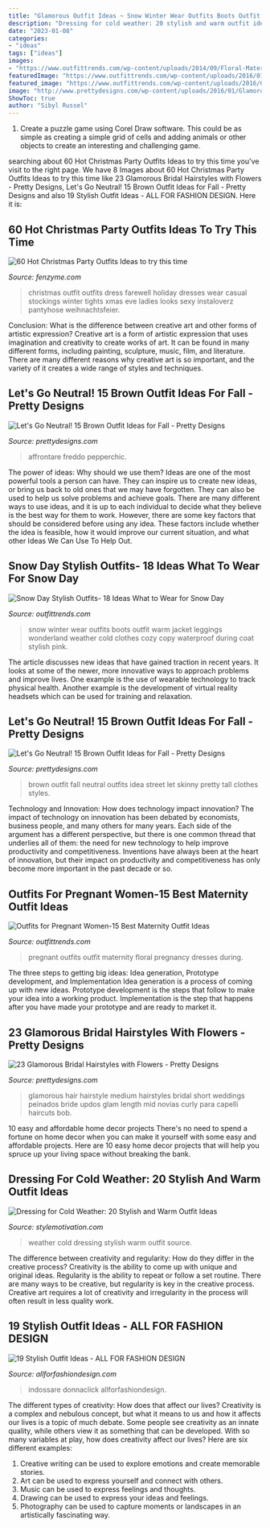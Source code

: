 ```yaml
---
title: "Glamorous Outfit Ideas ~ Snow Winter Wear Outfits Boots Outfit Warm Jacket Leggings Wonderland Weather Cold Clothes Cozy Copy Waterproof During Coat Stylish Pink"
description: "Dressing for cold weather: 20 stylish and warm outfit ideas"
date: "2023-01-08"
categories:
- "ideas"
tags: ["ideas"]
images:
- "https://www.outfittrends.com/wp-content/uploads/2014/09/Floral-Maternity-Dresses.jpg"
featuredImage: "https://www.outfittrends.com/wp-content/uploads/2016/01/13-2.jpg"
featured_image: "https://www.outfittrends.com/wp-content/uploads/2016/01/13-2.jpg"
image: "http://www.prettydesigns.com/wp-content/uploads/2016/01/Glamorous-Wedding-Hairstyle-for-Medium-Hair.jpg"
ShowToc: true
author: "Sibyl Russel"
---
```



1. Create a puzzle game using Corel Draw software. This could be as simple as creating a simple grid of cells and adding animals or other objects to create an interesting and challenging game. 

	

		
searching about 60 Hot Christmas Party Outfits Ideas to try this time you've visit to the right page. We have 8 Images about 60 Hot Christmas Party Outfits Ideas to try this time like 23 Glamorous Bridal Hairstyles with Flowers - Pretty Designs, Let&#039;s Go Neutral! 15 Brown Outfit Ideas for Fall - Pretty Designs and also 19 Stylish Outfit Ideas - ALL FOR FASHION DESIGN. Here it is:
		
    
## 60 Hot Christmas Party Outfits Ideas To Try This Time

<img loading=lazy src="http://fenzyme.com/wp-content/uploads/2015/09/Christmas-Party-Outfits-Ideas-4.jpg" onerror="this.onerror=null;this.src='https://tse2.mm.bing.net/th?id=OIP.rQR7z-gw39kyXLSHpLnZPAHaLK&amp;pid=15.1';" alt="60 Hot Christmas Party Outfits Ideas to try this time">

_Source: fenzyme.com_

>christmas outfit outfits dress farewell holiday dresses wear casual stockings winter tights xmas eve ladies looks sexy instaloverz pantyhose weihnachtsfeier. 

	

Conclusion: What is the difference between creative art and other forms of artistic expression?
Creative art is a form of artistic expression that uses imagination and creativity to create works of art. It can be found in many different forms, including painting, sculpture, music, film, and literature. There are many different reasons why creative art is so important, and the variety of it creates a wide range of styles and techniques.

    
## Let&#039;s Go Neutral! 15 Brown Outfit Ideas For Fall - Pretty Designs

<img loading=lazy src="https://www.prettydesigns.com/wp-content/uploads/2014/09/Trendy-Outfit-Idea-for-Work.jpg" onerror="this.onerror=null;this.src='https://tse4.mm.bing.net/th?id=OIP.oXaiAFoax4eMwLVW0P-FowHaK3&amp;pid=15.1';" alt="Let&#039;s Go Neutral! 15 Brown Outfit Ideas for Fall - Pretty Designs">

_Source: prettydesigns.com_

>affrontare freddo pepperchic. 

	

The power of ideas: Why should we use them?
Ideas are one of the most powerful tools a person can have. They can inspire us to create new ideas, or bring us back to old ones that we may have forgotten. They can also be used to help us solve problems and achieve goals. There are many different ways to use ideas, and it is up to each individual to decide what they believe is the best way for them to work. However, there are some key factors that should be considered before using any idea. These factors include whether the idea is feasible, how it would improve our current situation, and what other Ideas We Can Use To Help Out.

    
## Snow Day Stylish Outfits- 18 Ideas What To Wear For Snow Day

<img loading=lazy src="https://www.outfittrends.com/wp-content/uploads/2016/01/13-2.jpg" onerror="this.onerror=null;this.src='https://tse3.mm.bing.net/th?id=OIP.YVxT4ZFuihBUjHWNF4HJQAHaLH&amp;pid=15.1';" alt="Snow Day Stylish Outfits- 18 Ideas What to Wear for Snow Day">

_Source: outfittrends.com_

>snow winter wear outfits boots outfit warm jacket leggings wonderland weather cold clothes cozy copy waterproof during coat stylish pink. 

	

The article discusses new ideas that have gained traction in recent years. It looks at some of the newer, more innovative ways to approach problems and improve lives. One example is the use of wearable technology to track physical health. Another example is the development of virtual reality headsets which can be used for training and relaxation.

    
## Let&#039;s Go Neutral! 15 Brown Outfit Ideas For Fall - Pretty Designs

<img loading=lazy src="http://www.prettydesigns.com/wp-content/uploads/2014/09/Neutral-Outfit-Idea-for-Fall.jpg" onerror="this.onerror=null;this.src='https://tse1.mm.bing.net/th?id=OIP.gEf2LkbfJ67QvPyWTnpEOQAAAA&amp;pid=15.1';" alt="Let&#039;s Go Neutral! 15 Brown Outfit Ideas for Fall - Pretty Designs">

_Source: prettydesigns.com_

>brown outfit fall neutral outfits idea street let skinny pretty tall clothes styles. 

	

Technology and Innovation: How does technology impact innovation?
The impact of technology on innovation has been debated by economists, business people, and many others for many years. Each side of the argument has a different perspective, but there is one common thread that underlies all of them: the need for new technology to help improve productivity and competitiveness. Inventions have always been at the heart of innovation, but their impact on productivity and competitiveness has only become more important in the past decade or so.

    
## Outfits For Pregnant Women-15 Best Maternity Outfit Ideas

<img loading=lazy src="https://www.outfittrends.com/wp-content/uploads/2014/09/Floral-Maternity-Dresses.jpg" onerror="this.onerror=null;this.src='https://tse3.mm.bing.net/th?id=OIP.6u7k2tdmGLaxATGoN2uwXQHaLH&amp;pid=15.1';" alt="Outfits for Pregnant Women-15 Best Maternity Outfit Ideas">

_Source: outfittrends.com_

>pregnant outfits outfit maternity floral pregnancy dresses during. 

	

The three steps to getting big ideas: Idea generation, Prototype development, and Implementation
Idea generation is a process of coming up with new ideas. Prototype development is the steps that follow to make your idea into a working product. Implementation is the step that happens after you have made your prototype and are ready to market it.

    
## 23 Glamorous Bridal Hairstyles With Flowers - Pretty Designs

<img loading=lazy src="http://www.prettydesigns.com/wp-content/uploads/2016/01/Glamorous-Wedding-Hairstyle-for-Medium-Hair.jpg" onerror="this.onerror=null;this.src='https://tse4.mm.bing.net/th?id=OIP.NBSrBSeew0xivS6AVwmqBwHaLG&amp;pid=15.1';" alt="23 Glamorous Bridal Hairstyles with Flowers - Pretty Designs">

_Source: prettydesigns.com_

>glamorous hair hairstyle medium hairstyles bridal short weddings peinados bride updos glam length mid novias curly para capelli haircuts bob. 

	

10 easy and affordable home decor projects
There's no need to spend a fortune on home decor when you can make it yourself with some easy and affordable projects. Here are 10 easy home decor projects that will help you spruce up your living space without breaking the bank.

    
## Dressing For Cold Weather: 20 Stylish And Warm Outfit Ideas

<img loading=lazy src="https://www.stylemotivation.com/wp-content/uploads/2014/02/Dressing-for-Cold-Weather-20-Stylish-and-Warm-Outfit-Ideas-10-620x930.jpg" onerror="this.onerror=null;this.src='https://tse4.mm.bing.net/th?id=OIP.M1nhGOxHPNaZNazBQpwavwHaLH&amp;pid=15.1';" alt="Dressing for Cold Weather: 20 Stylish and Warm Outfit Ideas">

_Source: stylemotivation.com_

>weather cold dressing stylish warm outfit source. 

	

The difference between creativity and regularity: How do they differ in the creative process?
Creativity is the ability to come up with unique and original ideas. Regularity is the ability to repeat or follow a set routine. There are many ways to be creative, but regularity is key in the creative process. Creative art requires a lot of creativity and irregularity in the process will often result in less quality work.

    
## 19 Stylish Outfit Ideas - ALL FOR FASHION DESIGN

<img loading=lazy src="https://allforfashiondesign.com/wp-content/uploads/2014/01/tf-17-570x855.jpg" onerror="this.onerror=null;this.src='https://tse3.mm.bing.net/th?id=OIP.NgezzhqklpOgKxNMVM4RfAHaLH&amp;pid=15.1';" alt="19 Stylish Outfit Ideas - ALL FOR FASHION DESIGN">

_Source: allforfashiondesign.com_

>indossare donnaclick allforfashiondesign. 

	

The different types of creativity: How does that affect our lives?
Creativity is a complex and nebulous concept, but what it means to us and how it affects our lives is a topic of much debate. Some people see creativity as an innate quality, while others view it as something that can be developed. With so many variables at play, how does creativity affect our lives? Here are six different examples: 
1. Creative writing can be used to explore emotions and create memorable stories.
2. Art can be used to express yourself and connect with others.
3. Music can be used to express feelings and thoughts.
4. Drawing can be used to express your ideas and feelings.
5. Photography can be used to capture moments or landscapes in an artistically fascinating way. 

